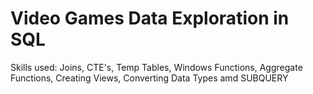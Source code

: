 # Video Games Data Exploration in SQL 
Skills used: Joins, CTE's, Temp Tables, Windows Functions, Aggregate Functions, Creating Views, Converting Data Types amd SUBQUERY 
